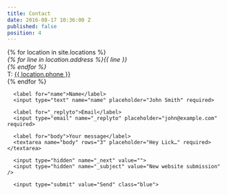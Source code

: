 ```yaml
---
title: Contact
date: 2016-08-17 10:36:00 Z
published: false
position: 4
---
```


<div class="u-center-block u-center-block--medium u-center-block--outline grid grid--center u-vertical-space">
  {% for location in site.locations %}
    <div class="grid__item grid__item--half">
      <!-- <div class="u-overlay"> -->
      <div>
        <!-- <img class="u-overlay__image" src="{{ location.image }}" alt="{{ location.title }}"> -->
        <!-- <div class="u-overlay__text u-big-text"> -->
        <div class="u-big-text u-text-center">
          <!-- Has to be on one line to avoid weird whitespace in final HTML -->
          <address>{% for line in location.address %}{{ line }}<br>{% endfor %}</address>
          <span>T: <a href="tel:{{ location.phone }}">{{ location.phone }}</a></span>
        </div>
      </div>
    </div>
  {% endfor %}
</div>

<div class="u-center-block u-center-block--medium u-center-block--outline">

  <form action="//formspree.io/oliver.phillips@lickcreative.com" method="POST">

      <label for="name">Name</label>
      <input type="text" name="name" placeholder="John Smith" required>

      <label for="_replyto">Email</label>
      <input type="email" name="_replyto" placeholder="john@example.com" required>

      <label for="body">Your message</label>
      <textarea name="body" rows="3" placeholder="Hey Lick…" required></textarea>

      <input type="hidden" name="_next" value="">
      <input type="hidden" name="_subject" value="New website submission" />

      <input type="submit" value="Send" class="blue">

  </form>

</div>
